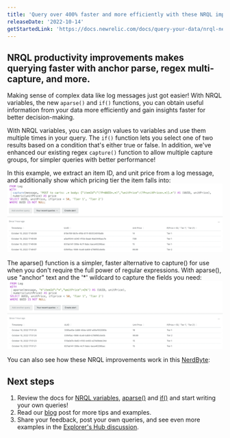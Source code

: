```yaml
---
title: 'Query over 400% faster and more efficiently with these NRQL improvements'
releaseDate: '2022-10-14'
getStartedLink: 'https://docs.newrelic.com/docs/query-your-data/nrql-new-relic-query-language/get-started/nrql-syntax-clauses-functions'
---
```


## NRQL productivity improvements makes querying faster with anchor parse, regex multi-capture, and more.

Making sense of complex data like log messages just got easier! With NRQL variables, the new `aparse()` and `if()` functions, you can obtain useful information from your data more efficiently and gain insights faster for better decision-making.

With NRQL variables, you can assign values to variables and use them multiple times in your query.  The `if()` function lets you select one of two results based on a condition that's either true or false. In addition, we've enhanced our existing regex `capture()` function to allow multiple capture groups, for simpler queries with better performance!

In this example, we extract an item ID, and unit price from a log message, and additionally show which pricing tier the item falls into: 
!["NRQL productivity"](./images/NRQL-Productivity-1.png "NRQL productivity")

The aparse() function is a simpler, faster alternative to capture() for use when you don't require the full power of regular expressions. With aparse(), use "anchor" text and the '*' wildcard to capture the fields you need:
!["NRQL productivity 2"](./images/NRQL-Productivity-2.png "NRQL productivity 2")

You can also see how these NRQL improvements work in this [NerdByte](https://www.youtube.com/watch?v=AxDS1IJCfbY):

## Next steps

1. Review the docs for [NRQL variables](/docs/query-your-data/nrql-new-relic-query-language/get-started/nrql-syntax-clauses-functions/#with-as-nrql-var), [aparse()](/docs/query-your-data/nrql-new-relic-query-language/get-started/nrql-syntax-clauses-functions/#func-aparse) and [if()](/docs/query-your-data/nrql-new-relic-query-language/get-started/nrql-syntax-clauses-functions/#func-if) and start writing your own queries!
2. Read our [blog]() post for more tips and examples.
3. Share your feedback, post your own queries, and see even more examples in the [Explorer's Hub discussion]().
